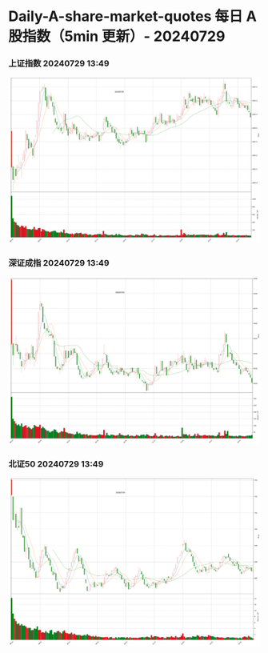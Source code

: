 
# Daily-A-share-market-quotes 每日 A 股指数（5min 更新）- 20240729

### 上证指数 20240729 13:49
![](./fig/2024/7/20240729-sh000001.png)

### 深证成指 20240729 13:49
![](./fig/2024/7/20240729-sz399001.png)

### 北证50 20240729 13:49
![](./fig/2024/7/20240729-bj899050.png)
